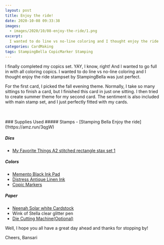 ```yaml
---
layout: post
title: Enjoy the ride!
date: 2020-10-08 09:33:38
images: 
  - images/2020/10/08-enjoy-the-ride/1.png
excerpt:
  I wanted to do line vs no-line coloring and I thought enjoy the ride stampset by StampingBella was just perfect.
categories: CardMaking
tags: StampingBella CopicMarker Stamping
---
```


I finally completed my copics set. YAY, I know, right! And I wanted to go full in with all coloring copics. I wanted to do line vs no-line coloring and I thought enjoy the ride stampset by StampingBella was just perfect.

For the first card, I picked the fall evening theme. Normally, I take so many sittings to finish a card, but I finished this card in just one sitting. I then tried to create summer theme for my second card. The sentiment is also included with main stamp set, and I just perfectly fitted with my cards. 

<div class="col-12">
    <div class="card-columns">
        <img src="/img/lazyload-ph.png" data-src="/img/2020/10/09-enjoy-the-ride/1b.jpg" class="img-fluid mx-auto d-block lazyload" alt="sanfran" />
        <img src="/img/lazyload-ph.png" data-src="/img/2020/10/09-enjoy-the-ride/1a.jpg" class="img-fluid mx-auto d-block lazyload" alt="sanfran" />
        <img src="/img/lazyload-ph.png" data-src="/img/2020/10/09-enjoy-the-ride/1c.jpg" class="img-fluid mx-auto d-block lazyload" alt="sanfran" />
    </div>
</div>
<br>
### Supplies Used
##### Stamps
 - [Stamping Bella Enjoy the ride](!https://amz.run/3qgW)

##### Dies
 - [My Favorite Things A2 stitched rectangle stax set 1](!https://mftstamps.com/products/a2-stitched-rectangle-stax-set-2-die-namics)

##### Colors
 - [Memento Black Ink Pad](!https://amz.run/3qfD)
 - [Distress Antique Linen Ink](!https://amz.run/3qgY)
 - [Copic Markers](!https://www.amazon.com/Tombow-56185-Markers-10-Pack-Blendable/dp/B00JVB8FBA)

##### Paper
 - [Neenah Solar white Cardstock](!https://www.joann.com/classic-crest-250-pk-8.5x11-cardstocks-solar-white/15722937.html)
 - Wink of Stella clear glitter pen
 - [Die Cutting Machine(Optional)](!https://www.amazon.com/Sizzix-660425-Machine-8-Inch-White/dp/B00R50G34U)

Well, I hope you all have a great day ahead and thanks for stopping by!

Cheers,
Bansari